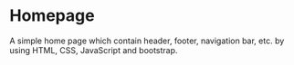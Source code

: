# Homepage
A simple home page which contain header, footer, navigation bar, etc. by using HTML, CSS, JavaScript and bootstrap.
